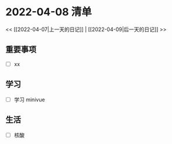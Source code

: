 <!--
 * @Author: Lin ZeFan
 * @Date: 2022-03-18 10:56:11
 * @LastEditTime: 2022-04-08 22:23:36
 * @LastEditors: Lin ZeFan
 * @Description: 
 * @FilePath: \create-issues\template.md
 * 
-->
# 2022-04-08 清单

<< [[2022-04-07|上一天的日记]] | [[2022-04-09|后一天的日记]] >>

## 重要事项

- [ ] xx

## 学习

- [ ] 学习 minivue

## 生活

- [ ] 核酸
